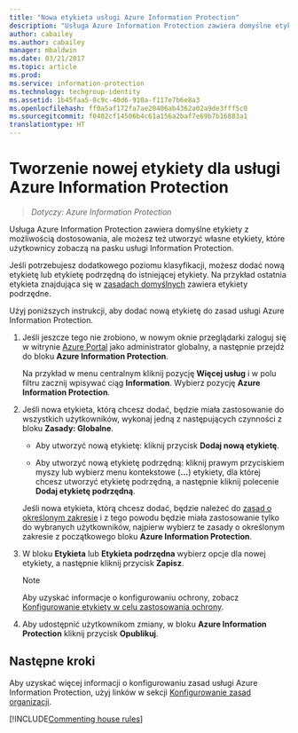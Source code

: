 ```yaml
---
title: "Nowa etykieta usługi Azure Information Protection"
description: "Usługa Azure Information Protection zawiera domyślne etykiety z możliwością dostosowania, ale możesz też utworzyć własne etykiety, które użytkownicy zobaczą na pasku usługi Information Protection."
author: cabailey
ms.author: cabailey
manager: mbaldwin
ms.date: 03/21/2017
ms.topic: article
ms.prod: 
ms.service: information-protection
ms.technology: techgroup-identity
ms.assetid: 1b45faa5-0c9c-40d6-910a-f117e7b6e8a3
ms.openlocfilehash: ff0a5af172fa7ae20406ab4362a02a9de3fff5c0
ms.sourcegitcommit: f0402cf14506b4c61a156a2baf7e69b7b16883a1
translationtype: HT
---
```

# <a name="how-to-create-a-new-label-for-azure-information-protection"></a>Tworzenie nowej etykiety dla usługi Azure Information Protection

>*Dotyczy: Azure Information Protection*

Usługa Azure Information Protection zawiera domyślne etykiety z możliwością dostosowania, ale możesz też utworzyć własne etykiety, które użytkownicy zobaczą na pasku usługi Information Protection.

Jeśli potrzebujesz dodatkowego poziomu klasyfikacji, możesz dodać nową etykietę lub etykietę podrzędną do istniejącej etykiety. Na przykład ostatnia etykieta znajdująca się w [zasadach domyślnych](configure-policy-default.md) zawiera etykiety podrzędne.

Użyj poniższych instrukcji, aby dodać nową etykietę do zasad usługi Azure Information Protection.

1. Jeśli jeszcze tego nie zrobiono, w nowym oknie przeglądarki zaloguj się w witrynie [Azure Portal](https://portal.azure.com) jako administrator globalny, a następnie przejdź do bloku **Azure Information Protection**. 
    
    Na przykład w menu centralnym kliknij pozycję **Więcej usług** i w polu filtru zacznij wpisywać ciąg **Information**. Wybierz pozycję **Azure Information Protection**.

2. Jeśli nowa etykieta, którą chcesz dodać, będzie miała zastosowanie do wszystkich użytkowników, wykonaj jedną z następujących czynności z bloku **Zasady: Globalne**. 

    - Aby utworzyć nową etykietę: kliknij przycisk **Dodaj nową etykietę**.

    - Aby utworzyć nową etykietę podrzędną: kliknij prawym przyciskiem myszy lub wybierz menu kontekstowe (**...**) etykiety, dla której chcesz utworzyć etykietę podrzędną, a następnie kliknij polecenie **Dodaj etykietę podrzędną**.
    
     Jeśli nowa etykieta, którą chcesz dodać, będzie należeć do [zasad o określonym zakresie](configure-policy-scope.md) i z tego powodu będzie miała zastosowanie tylko do wybranych użytkowników, najpierw wybierz te zasady o określonym zakresie z początkowego bloku **Azure Information Protection**.

3. W bloku **Etykieta** lub **Etykieta podrzędna** wybierz opcje dla nowej etykiety, a następnie kliknij przycisk **Zapisz**.

    > [!NOTE]
    >Aby uzyskać informacje o konfigurowaniu ochrony, zobacz [Konfigurowanie etykiety w celu zastosowania ochrony](configure-policy-protection.md).

4. Aby udostępnić użytkownikom zmiany, w bloku **Azure Information Protection** kliknij przycisk **Opublikuj**.

## <a name="next-steps"></a>Następne kroki

Aby uzyskać więcej informacji o konfigurowaniu zasad usługi Azure Information Protection, użyj linków w sekcji [Konfigurowanie zasad organizacji](configure-policy.md#configuring-your-organizations-policy).  

[!INCLUDE[Commenting house rules](../includes/houserules.md)]

